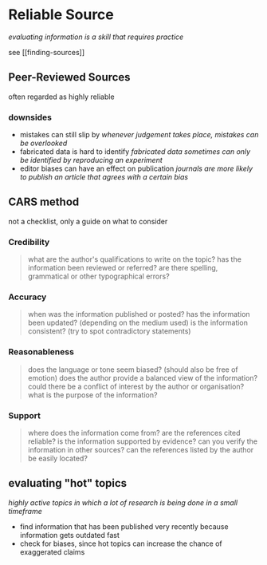 # Reliable Source

_evaluating information is a skill that requires practice_

see [[finding-sources]]

## Peer-Reviewed Sources

often regarded as highly reliable

### downsides

- mistakes can still slip by
  _whenever judgement takes place, mistakes can be overlooked_
- fabricated data is hard to identify
  _fabricated data sometimes can only be identified by reproducing an experiment_
- editor biases can have an effect on publication
  _journals are more likely to publish an article that agrees with a certain bias_

## CARS method

not a checklist, only a guide on what to consider

### Credibility

> what are the author's qualifications to write on the topic?
> has the information been reviewed or referred?
> are there spelling, grammatical or other typographical errors?

### Accuracy

> when was the information published or posted?
> has the information been updated? (depending on the medium used)
> is the information consistent? (try to spot contradictory statements)

### Reasonableness

> does the language or tone seem biased? (should also be free of emotion)
> does the author provide a balanced view of the information?
> could there be a conflict of interest by the author or organisation?
> what is the purpose of the information?

### Support

> where does the information come from? are the references cited reliable?
> is the information supported by evidence?
> can you verify the information in other sources?
> can the references listed by the author be easily located?

## evaluating "hot" topics

_highly active topics in which a lot of research is being done in a small timeframe_

- find information that has been published very recently because information gets outdated fast
- check for biases, since hot topics can increase the chance of exaggerated claims
